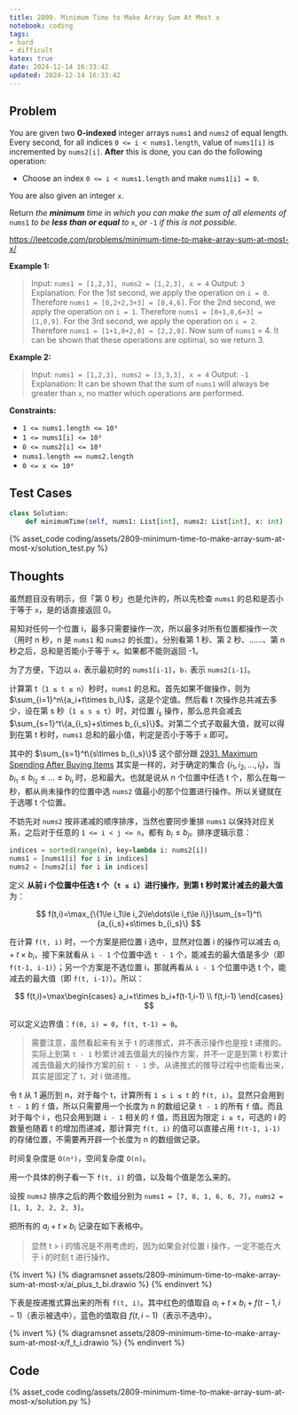 ```yaml
---
title: 2809. Minimum Time to Make Array Sum At Most x
notebook: coding
tags:
- hard
- difficult
katex: true
date: 2024-12-14 16:33:42
updated: 2024-12-14 16:33:42
---
```

## Problem

You are given two **0-indexed** integer arrays `nums1` and `nums2` of equal length. Every second, for all indices `0 <= i < nums1.length`, value of `nums1[i]` is incremented by `nums2[i]`. **After** this is done, you can do the following operation:

- Choose an index `0 <= i < nums1.length` and make `nums1[i] = 0`.

You are also given an integer `x`.

Return _the **minimum** time in which you can make the sum of all elements of_ `nums1` _to be **less than or equal** to_ `x`, _or_ `-1` _if this is not possible._

<https://leetcode.com/problems/minimum-time-to-make-array-sum-at-most-x/>

**Example 1:**

> Input: `nums1 = [1,2,3], nums2 = [1,2,3], x = 4`
> Output: `3`
> Explanation:
> For the 1st second, we apply the operation on `i = 0`. Therefore `nums1 = [0,2+2,3+3] = [0,4,6]`.
> For the 2nd second, we apply the operation on `i = 1`. Therefore `nums1 = [0+1,0,6+3] = [1,0,9]`.
> For the 3rd second, we apply the operation on `i = 2`. Therefore `nums1 = [1+1,0+2,0] = [2,2,0]`.
> Now sum of `nums1` = 4. It can be shown that these operations are optimal, so we return 3.

**Example 2:**

> Input: `nums1 = [1,2,3], nums2 = [3,3,3], x = 4`
> Output: `-1`
> Explanation: It can be shown that the sum of `nums1` will always be greater than `x`, no matter which operations are performed.

**Constraints:**

- `1 <= nums1.length <= 10³`
- `1 <= nums1[i] <= 10³`
- `0 <= nums2[i] <= 10³`
- `nums1.length == nums2.length`
- `0 <= x <= 10⁶`

## Test Cases

``` python
class Solution:
    def minimumTime(self, nums1: List[int], nums2: List[int], x: int) -> int:
```

{% asset_code coding/assets/2809-minimum-time-to-make-array-sum-at-most-x/solution_test.py %}

## Thoughts

虽然题目没有明示，但「第 0 秒」也是允许的，所以先检查 `nums1` 的总和是否小于等于 `x`，是的话直接返回 0。

易知对任何一个位置 i，最多只需要操作一次，所以最多对所有位置都操作一次（用时 n 秒，n 是 `nums1` 和 `nums2` 的长度）。分别看第 1 秒、第 2 秒、……、第 n 秒之后，总和是否能小于等于 `x`。如果都不能则返回 -1。

为了方便，下边以 `aᵢ` 表示最初时的 `nums1[i-1]`，`bᵢ` 表示 `nums2[i-1]`。

计算第 t（`1 ≤ t ≤ n`）秒时，`nums1` 的总和。首先如果不做操作，则为 $\sum_{i=1}^n\{a_i+t\times b_i\}$，这是个定值。然后看 t 次操作总共减去多少，设在第 s 秒（`1 ≤ s ≤ t`）时，对位置 $i_s$ 操作，那么总共会减去 $\sum_{s=1}^t\{a_{i_s}+s\times b_{i_s}\}$。对第二个式子取最大值，就可以得到在第 t 秒时，`nums1` 总和的最小值，判定是否小于等于 `x` 即可。

其中的 $\sum_{s=1}^t\{s\times b_{i_s}\}$ 这个部分跟 [2931. Maximum Spending After Buying Items](2931-maximum-spending-after-buying-items) 其实是一样的，对于确定的集合 $\{i_1,i_2,\dots,i_t\}$，当 $b_{i_1}\le b_{i_2}\le\dots\le b_{i_t}$ 时，总和最大。也就是说从 n 个位置中任选 t 个，那么在每一秒，都从尚未操作的位置中选 `nums2` 值最小的那个位置进行操作。所以关键就在于选哪 t 个位置。

不妨先对 `nums2` 按非递减的顺序排序，当然也要同步重排 `nums1` 以保持对应关系，之后对于任意的 `1 <= i < j <= n`，都有 $b_i\le b_j$。排序逻辑示意：

``` python
indices = sorted(range(n), key=lambda i: nums2[i])
nums1 = [nums1[i] for i in indices]
nums2 = [nums2[i] for i in indices]
```

定义 **从前 i 个位置中任选 t 个（`t ≤ i`）进行操作，到第 t 秒时累计减去的最大值** 为：

$$
f(t,i)=\max_{\{1\le i_1\le i_2\le\dots\le i_t\le i\}}\sum_{s=1}^t\{a_{i_s}+s\times b_{i_s}\}
$$

在计算 `f(t, i)` 时，一个方案是把位置 i 选中，显然对位置 i 的操作可以减去 $a_i+t\times b_i$，接下来就看从 `i - 1` 个位置中选 `t - 1` 个，能减去的最大值是多少（即 `f(t-1, i-1)`）；另一个方案是不选位置 i，那就再看从 `i - 1` 个位置中选 t 个，能减去的最大值（即 `f(t, i-1)`）。所以：

$$
f(t,i)=\max\begin{cases}
  a_i+t\times b_i+f(t-1,i-1) \\
  f(t,i-1)
\end{cases}
$$

可以定义边界值：`f(0, i) = 0`，`f(t, t-1) = 0`。

> 需要注意，虽然看起来有关于 t 的递推式，并不表示操作也是按 t 递推的。实际上到第 `t - 1` 秒累计减去值最大的操作方案，并不一定是到第 t 秒累计减去值最大的操作方案的前 `t - 1` 步。从递推式的推导过程中也能看出来，其实是固定了 t，对 i 做递推。

令 t 从 1 遍历到 n，对于每个 t，计算所有 `1 ≤ i ≤ t` 的 `f(t, i)`。显然只会用到 `t - 1` 的 `f` 值，所以只需要用一个长度为 n 的数组记录 `t - 1` 的所有 `f` 值。而且对于每个 i ，也只会用到跟 `i - 1` 相关的 `f` 值，而且因为限定 `i ≥ t`，可选的 i 的数量也随着 t 的增加而递减，那计算完 `f(t, i)` 的值可以直接占用 `f(t-1, i-1)` 的存储位置，不需要再开辟一个长度为 n 的数组做记录。

时间复杂度是 `O(n²)`，空间复杂度 `O(n)`。

用一个具体的例子看一下 `f(t, i)` 的值，以及每个值是怎么来的。

设按 `nums2` 排序之后的两个数组分别为 `nums1 = [7, 8, 1, 6, 6, 7]`，`nums2 = [1, 1, 2, 2, 2, 3]`。

把所有的 $a_i+t\times b_i$ 记录在如下表格中。

> 显然 t > i 的情况是不用考虑的，因为如果会对位置 i 操作，一定不能在大于 i 的时刻 t 进行操作。

{% invert %}
{% diagramsnet assets/2809-minimum-time-to-make-array-sum-at-most-x/ai_plus_t_bi.drawio %}
{% endinvert %}

下表是按递推式算出来的所有 `f(t, i)`。其中红色的值取自 $a_i+t\times b_i+f(t-1,i-1)$（表示被选中），蓝色的值取自 $f(t,i-1)$（表示不选中）。

{% invert %}
{% diagramsnet assets/2809-minimum-time-to-make-array-sum-at-most-x/f_t_i.drawio %}
{% endinvert %}

## Code

{% asset_code coding/assets/2809-minimum-time-to-make-array-sum-at-most-x/solution.py %}
